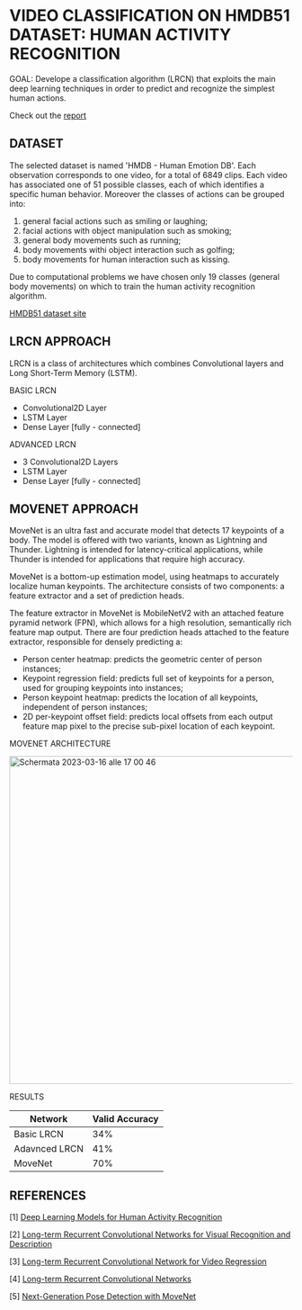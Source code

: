 # VIDEO CLASSIFICATION ON HMDB51 DATASET: HUMAN ACTIVITY RECOGNITION



GOAL: Develope a classification algorithm (LRCN) that exploits the main deep learning techniques in order to predict and recognize the simplest human actions.
 
 Check out the [report](https://github.com/LoreImbo/hmdb51-video-classification/blob/513476b621053613ae8424d3c72f5e7decf54620/Report/DLproject.pdf)

## DATASET
The selected dataset is named 'HMDB - Human Emotion DB'. Each observation corresponds to one video, for a total of 6849 clips. Each video has associated one of 51 possible classes, each of which identifies a specific human behavior. Moreover the classes of actions can be grouped into: 
1) general facial actions such as smiling or laughing; 
2) facial actions with object manipulation such as smoking; 
3) general body movements such as running; 
4) body movements withi object interaction such as golfing; 
5) body movements for human interaction such as kissing. 

Due to computational problems we have chosen only 19 classes (general body movements) on which to train the human activity recognition algorithm.

[HMDB51 dataset site](https://serre-lab.clps.brown.edu/resource/hmdb-a-large-human-motion-database/)

## LRCN APPROACH

LRCN is a class of architectures which combines Convolutional layers and Long Short-Term Memory (LSTM).

BASIC LRCN

- Convolutional2D Layer
- LSTM Layer
- Dense Layer [fully - connected]

ADVANCED LRCN

- 3 Convolutional2D Layers
- LSTM Layer
- Dense Layer [fully - connected]

## MOVENET APPROACH

MoveNet is an ultra fast and accurate model that detects 17 keypoints of a body. The model is offered with two variants, known as Lightning and Thunder. Lightning is intended for latency-critical applications, while Thunder is intended for applications that require high accuracy.

MoveNet is a bottom-up estimation model, using heatmaps to accurately localize human keypoints. The architecture consists of two components: a feature extractor and a set of prediction heads.

The feature extractor in MoveNet is MobileNetV2 with an attached feature pyramid network (FPN), which allows for a high resolution, semantically rich feature map output. There are four prediction heads attached to the feature extractor, responsible for densely predicting a:
- Person center heatmap: predicts the geometric center of person instances;
- Keypoint regression field: predicts full set of keypoints for a person, used for grouping keypoints into instances;
- Person keypoint heatmap: predicts the location of all keypoints, independent of person instances;
- 2D per-keypoint offset field: predicts local offsets from each output feature map pixel to the precise sub-pixel location of each keypoint.

MOVENET ARCHITECTURE

<img width="583" alt="Schermata 2023-03-16 alle 17 00 46" src="https://user-images.githubusercontent.com/96497366/225679688-abdbc201-8b36-40f4-8ab9-db7262ed827d.png">


RESULTS

| Network       | Valid Accuracy |
| ------------- | -------------- |
| Basic LRCN    |       34%      |
| Adavnced LRCN |       41%      |
| MoveNet       |       70%      |  



## REFERENCES

[1] [Deep Learning Models for Human Activity Recognition](https://machinelearningmastery.com/deep-learning-models-for-human-activity-recognition/)

[2] [Long-term Recurrent Convolutional Networks for Visual Recognition and Description](https://arxiv.org/abs/1411.4389?source=post_pagel)

[3] [Long-term Recurrent Convolutional Network for Video Regression](https://towardsdatascience.com/long-term-recurrent-convolutional-network-for-video-regression-12138f8b4713)

[4] [Long-term Recurrent Convolutional Networks](https://jeffdonahue.com/lrcn/)

[5] [Next-Generation Pose Detection with MoveNet](https://blog.tensorflow.org/2021/05/next-generation-pose-detection-with-movenet-and-tensorflowjs.html)
